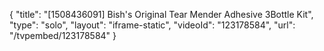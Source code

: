 {
    "title": "[1508436091] Bish's Original Tear Mender Adhesive 3Bottle Kit",
    "type": "solo",
    "layout": "iframe-static",
    "videoId": "123178584",
    "url": "\/tvpembed\/123178584"
}